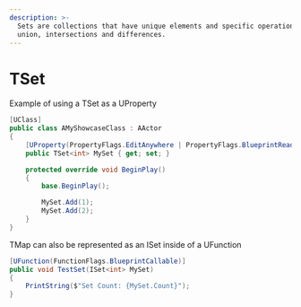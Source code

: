 ```yaml
---
description: >-
  Sets are collections that have unique elements and specific operations such as
  union, intersections and differences.
---
```


# TSet

Example of using a TSet as a UProperty

```csharp
[UClass]
public class AMyShowcaseClass : AActor
{
    [UProperty(PropertyFlags.EditAnywhere | PropertyFlags.BlueprintReadWrite)]
    public TSet<int> MySet { get; set; }

    protected override void BeginPlay()
    {
        base.BeginPlay();

        MySet.Add(1);
        MySet.Add(2);
    }    
}
```

TMap can also be represented as an ISet inside of a UFunction

```csharp
[UFunction(FunctionFlags.BlueprintCallable)]
public void TestSet(ISet<int> MySet)
{
    PrintString($"Set Count: {MySet.Count}");
}
```
